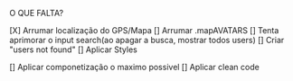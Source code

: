 O QUE FALTA?


[X] Arrumar localização do GPS/Mapa
[] Arrumar .mapAVATARS
[] Tenta aprimorar o input search(ao apagar a busca, mostrar todos users)
[] Criar "users not found"
[] Aplicar Styles



[] Aplicar componetização o maximo possivel
[] Aplicar clean code

